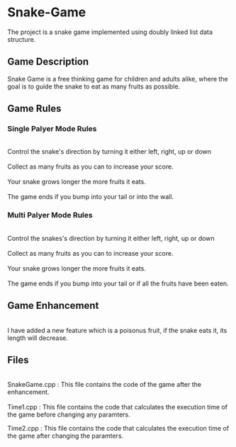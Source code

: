 <h1>Snake-Game</h1>
  <p>The project is a snake game implemented using doubly linked list data structure.</p>
  <h2>Game Description</h2>
    <p>Snake Game is a free thinking game for children and adults alike, where the goal is to guide the snake to eat as many fruits as possible.</p>
  <h2>Game Rules</h2>
    <h3>Single Palyer Mode Rules</h3>
      <p>
        <br>Control the snake's direction by turning it either left, right, up or down</br>
        <br>Collect as many fruits as you can to increase your score.</br>
        <br>Your snake grows longer the more fruits it eats.</br>
        <br>The game ends if you bump into your tail or into the wall.</br>
      </p>
    <h3>Multi Palyer Mode Rules</h3>
      <p>
       <br>Control the snakes's direction by turning it either left, right, up or down</br>
       <br>Collect as many fruits as you can to increase your score.</br>
       <br>Your snake grows longer the more fruits it eats.</br>
       <br>The game ends if you bump into your tail or if all the fruits have been eaten.</br>
      </p>
  <h2>Game Enhancement</h2>
    <p>
      <br>I have added a new feature which is a poisonus fruit, if the snake eats it, its length will decrease.</br>
  <h2>Files</h2>
    <p>
      <br>SnakeGame.cpp : This file contains the code of the game after the enhancement.</br>
      <br>Time1.cpp : This file contains the code that calculates the execution time of the game before changing any paramters.</br>
    </p>Time2.cpp : This file contains the code that calculates the execution time of the game after changing the paramters.</p>
